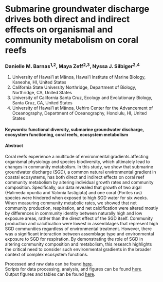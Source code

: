 # Submarine groundwater discharge drives both direct and indirect effects on organismal and community metabolism on coral reefs
### Danielle M. Barnas<sup>1,2</sup>, Maya Zeff<sup>2,3</sup>, Nyssa J. Silbiger<sup>2,4</sup>
1. University of Hawai’i at Mānoa, Hawai’i Institute of Marine Biology, Kaneohe, HI, United States
2. California State University Northridge, Department of Biology, Northridge, CA, United States
3. University of California Santa Cruz, Ecology and Evolutionary Biology, Santa Cruz, CA, United States
4. University of Hawai’i at Mānoa, Uehiro Center for the Advancement of Oceanography, Department of Oceanography, Honolulu, HI, United States

#### Keywords: functional diversity, submarine groundwater discharge, ecosystem functioning, coral reefs, ecosystem metabolism

#### Abstract
Coral reefs experience a multitude of environmental gradients affecting organismal physiology and species biodiversity, which ultimately lead to changes in community metabolism. In this study, we show that submarine groundwater discharge (SGD), a common natural environmental gradient in coastal ecosystems, has both direct and indirect effects on coral reef community metabolism by altering individual growth rates and community composition. Specifically, our data revealed that growth of two algal (Halimeda opuntia and Valonia fastigiata) and one coral (Porites rus) species were hindered when exposed to high SGD water for six weeks. When measuring community metabolic rates, we showed that net community production, respiration, and net calcification were altered mostly by differences in community identity between naturally high and low exposure areas, rather than the direct effect of the SGD itself. Community production and calcification were lowest in assemblages that represent high SGD communities regardless of environmental treatment. However, there was a significant interaction between assemblage type and environmental exposure to SGD for respiration. By demonstrating the role of SGD in altering community composition and metabolism, this research highlights the critical need to consider such environmental gradients in the broader context of complex ecosystem functions.

Processed and raw data can be found [here](Data/).  
Scripts for data processing, analysis, and figures can be found [here](Scripts/).  
Output figures and tables can be found [here](/Output).
